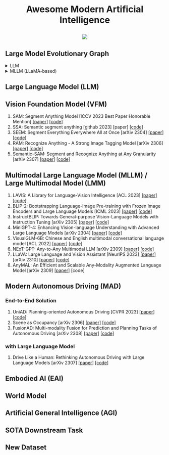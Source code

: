 # <p align="center">Awesome Modern Artificial Intelligence</p>  
<div align="center"><img src="https://emtemp.gcom.cloud/ngw/globalassets/en/articles/images/hype-cycle-for-artificial-intelligence-2023.png"/></div>  

## Large Model Evolutionary Graph
<details>
<summary>LLM</summary>
<div align="center"><img src="https://github.com/Mooler0410/LLMsPracticalGuide/blob/main/imgs/tree.jpg"/></div>  
</details>
<details>
<summary>MLLM (LLaMA-based)</summary>
<div align="center"><img src="https://github.com/RUCAIBox/LLMSurvey/blob/main/assets/llama-0628-final.png"/></div>  
</details>

## Large Language Model (LLM)

## Vision Foundation Model (VFM)
1. SAM: Segment Anything Model [ICCV 2023 Best Paper Honorable Mention] [[paper]](https://arxiv.org/pdf/2304.02643.pdf) [[code]](https://github.com/facebookresearch/segment-anything) 
2. SSA: Semantic segment anything [github 2023] [paper] [[code]](https://github.com/fudan-zvg/Semantic-Segment-Anything)
3. SEEM: Segment Everything Everywhere All at Once [arXiv 2304] [[paper]](https://arxiv.org/pdf/2304.06718.pdf) [[code]](https://github.com/UX-Decoder/Segment-Everything-Everywhere-All-At-Once)
5. RAM: Recognize Anything - A Strong Image Tagging Model [arXiv 2306] [[paper]](https://arxiv.org/pdf/2306.03514.pdf) [[code]](https://github.com/xinyu1205/Recognize_Anything-Tag2Text) 
6. Semantic-SAM: Segment and Recognize Anything at Any Granularity [arXiv 2307] [[paper]](https://browse.arxiv.org/pdf/2307.04767.pdf) [[code]](https://github.com/UX-Decoder/Semantic-SAM) 

## Multimodal Large Language Model (MLLM) / Large Multimodal Model (LMM) 
1. LAVIS: A Library for Language-Vision Intelligence [ACL 2023] [[paper]](https://browse.arxiv.org/pdf/2209.09019.pdf) [[code]](https://github.com/salesforce/LAVIS)
2. BLIP-2: Bootstrapping Language-Image Pre-training with Frozen Image Encoders and Large Language Models [ICML 2023] [[paper]](https://browse.arxiv.org/pdf/2301.12597.pdf) [[code]](https://github.com/salesforce/LAVIS/tree/main/projects/blip2)
3. InstructBLIP: Towards General-purpose Vision-Language Models with Instruction Tuning [arXiv 2305] [[paper]](https://browse.arxiv.org/pdf/2305.06500.pdf) [[code]](https://github.com/salesforce/LAVIS/tree/main/projects/instructblip)
4. MiniGPT-4: Enhancing Vision-language Understanding with Advanced Large Language Models [arXiv 2304] [[paper]](https://browse.arxiv.org/pdf/2304.10592.pdf) [[code]](https://github.com/Vision-CAIR/MiniGPT-4)
5. VisualGLM-6B: Chinese and English multimodal conversational language model [ACL 2022] [[paper]](https://browse.arxiv.org/pdf/2103.10360.pdf) [[code]](https://github.com/THUDM/VisualGLM-6B)
6. NExT-GPT: Any-to-Any Multimodal LLM [arXiv 2309] [[paper]](https://browse.arxiv.org/pdf/2309.05519.pdf) [[code]](https://github.com/NExT-GPT/NExT-GPT) 
7. LLaVA: Large Language and Vision Assistant [NeurIPS 2023] [[paper]](https://browse.arxiv.org/pdf/2304.08485.pdf) [arXiv 2310] [[paper]](https://browse.arxiv.org/pdf/2310.03744.pdf) [[code]](https://github.com/haotian-liu/LLaVA)
8. AnyMAL: An Efficient and Scalable Any-Modality Augmented Language Model [arXiv 2309] [[paper]](https://browse.arxiv.org/pdf/2309.16058.pdf) [code]  
   
## Modern Autonomous Driving (MAD)
### End-to-End Solution
1. UniAD: Planning-oriented Autonomous Driving [CVPR 2023] [[paper]](https://arxiv.org/pdf/2212.10156.pdf) [[code]](https://github.com/OpenDriveLab/UniAD)
2. Scene as Occupancy [arXiv 2306] [[paper]](https://arxiv.org/pdf/2306.02851.pdf) [[code]](https://github.com/OpenDriveLab/OccNet)
3. FusionAD: Multi-modality Fusion for Prediction and Planning Tasks of Autonomous Driving [arXiv 2308] [[paper]](https://arxiv.org/pdf/2308.01006.pdf) [[code]](https://github.com/westlake-autolab/FusionAD)
### with Large Language Model
1. Drive Like a Human: Rethinking Autonomous Driving with Large Language Models [arXiv 2307] [[paper]](https://arxiv.org/pdf/2307.07162.pdf) [[code]](https://github.com/PJLab-ADG/DriveLikeAHuman)

## Embodied AI (EAI)

## World Model

## Artificial General Intelligence (AGI)

## SOTA Downstream Task

## New Dataset
